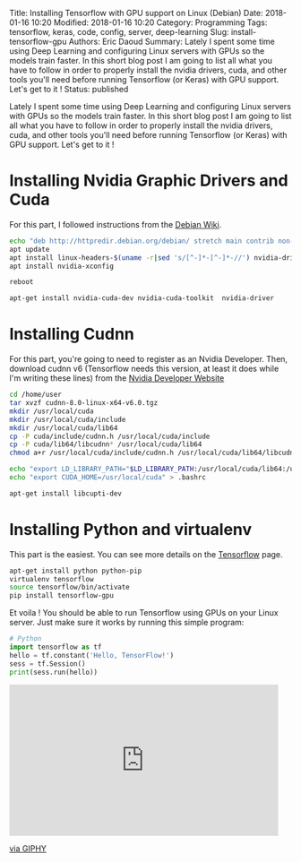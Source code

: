 Title: Installing Tensorflow with GPU support on Linux (Debian)
Date: 2018-01-16 10:20
Modified: 2018-01-16 10:20
Category: Programming
Tags: tensorflow, keras, code, config, server, deep-learning
Slug: install-tensorflow-gpu
Authors: Eric Daoud
Summary: Lately I spent some time using Deep Learning and configuring Linux servers with GPUs so the models train faster. In this short blog post I am going to list all what you have to follow in order to properly install the nvidia drivers, cuda, and other tools you'll need before running Tensorflow (or Keras) with GPU support. Let's get to it !
Status: published

Lately I spent some time using Deep Learning and configuring Linux servers with GPUs so the models train faster. In this short blog post I am going to list all what you have to follow in order to properly install the nvidia drivers, cuda, and other tools you'll need before running Tensorflow (or Keras) with GPU support. Let's get to it !

# Installing Nvidia Graphic Drivers and Cuda

For this part, I followed instructions from the [Debian Wiki](https://wiki.debian.org/NvidiaGraphicsDrivers).

``` bash
echo "deb http://httpredir.debian.org/debian/ stretch main contrib non-free" > /etc/apt/sources.list
apt update
apt install linux-headers-$(uname -r|sed 's/[^-]*-[^-]*-//') nvidia-driver
apt install nvidia-xconfig

reboot

apt-get install nvidia-cuda-dev nvidia-cuda-toolkit  nvidia-driver
```

# Installing Cudnn

For this part, you're going to need to register as an Nvidia Developer. Then, download cudnn v6 (Tensorflow needs this version, at least it does while I'm writing these lines) from the [Nvidia Developer Website](https://developer.nvidia.com/rdp/cudnn-download)

``` bash
cd /home/user
tar xvzf cudnn-8.0-linux-x64-v6.0.tgz
mkdir /usr/local/cuda
mkdir /usr/local/cuda/include
mkdir /usr/local/cuda/lib64
cp -P cuda/include/cudnn.h /usr/local/cuda/include
cp -P cuda/lib64/libcudnn* /usr/local/cuda/lib64
chmod a+r /usr/local/cuda/include/cudnn.h /usr/local/cuda/lib64/libcudnn*

echo "export LD_LIBRARY_PATH="$LD_LIBRARY_PATH:/usr/local/cuda/lib64:/usr/local/cuda/extras/CUPTI/lib64"" > .bashrc
echo "export CUDA_HOME=/usr/local/cuda" > .bashrc

apt-get install libcupti-dev
```

# Installing Python and virtualenv

This part is the easiest. You can see more details on the [Tensorflow](https://www.tensorflow.org/install/install_linux#InstallingVirtualenv) page.

``` bash
apt-get install python python-pip
virtualenv tensorflow
source tensorflow/bin/activate
pip install tensorflow-gpu
```

Et voila ! You should be able to run Tensorflow using GPUs on your Linux server. Just make sure it works by running this simple program:

``` python
# Python
import tensorflow as tf
hello = tf.constant('Hello, TensorFlow!')
sess = tf.Session()
print(sess.run(hello))
```

<iframe src="https://giphy.com/embed/W9zNtyI9I4lG" width="480" height="270" frameBorder="0" class="giphy-embed" allowFullScreen></iframe><p><a href="https://giphy.com/gifs/neural-networks-W9zNtyI9I4lG">via GIPHY</a></p>

